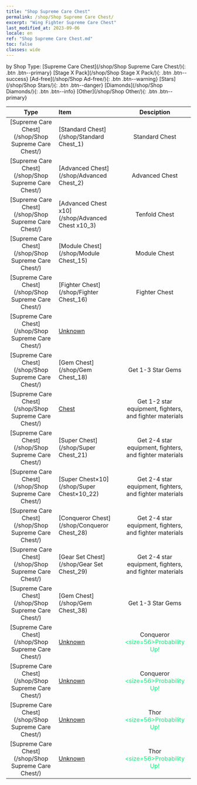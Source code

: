 ```yaml
---
title: "Shop Supreme Care Chest"
permalink: /shop/Shop Supreme Care Chest/
excerpt: "Wing Fighter Supreme Care Chest"
last_modified_at: 2023-09-06
locale: en
ref: "Shop Supreme Care Chest.md"
toc: false
classes: wide
---
```


  by Shop Type:  [Supreme Care Chest](/shop/Shop Supreme Care Chest/){: .btn .btn--primary}   [Stage X Pack](/shop/Shop Stage X Pack/){: .btn .btn--success}   [Ad-free](/shop/Shop Ad-free/){: .btn .btn--warning}   [Stars](/shop/Shop Stars/){: .btn .btn--danger}   [Diamonds](/shop/Shop Diamonds/){: .btn .btn--info}   [Other](/shop/Shop Other/){: .btn .btn--primary} 

  |    Type   |   Item   | Desciption |
  |:---------:|:---------|:----------:|
 [Supreme Care Chest](/shop/Shop Supreme Care Chest/) |[Standard Chest](/shop/Standard Chest_1) | Standard Chest | 
 [Supreme Care Chest](/shop/Shop Supreme Care Chest/) |[Advanced Chest](/shop/Advanced Chest_2) | Advanced Chest | 
 [Supreme Care Chest](/shop/Shop Supreme Care Chest/) |[Advanced Chest x10](/shop/Advanced Chest x10_3) | Tenfold Chest | 
 [Supreme Care Chest](/shop/Shop Supreme Care Chest/) |[Module Chest](/shop/Module Chest_15) | Module Chest | 
 [Supreme Care Chest](/shop/Shop Supreme Care Chest/) |[Fighter Chest](/shop/Fighter Chest_16) | Fighter Chest | 
 [Supreme Care Chest](/shop/Shop Supreme Care Chest/) |[Unknown](/shop/Unknown_17) |  | 
 [Supreme Care Chest](/shop/Shop Supreme Care Chest/) |[Gem Chest](/shop/Gem Chest_18) | Get 1-3 Star Gems | 
 [Supreme Care Chest](/shop/Shop Supreme Care Chest/) |[Chest](/shop/Chest_20) | Get 1-2 star equipment, fighters, and fighter materials | 
 [Supreme Care Chest](/shop/Shop Supreme Care Chest/) |[Super Chest](/shop/Super Chest_21) | Get 2-4 star equipment, fighters, and fighter materials | 
 [Supreme Care Chest](/shop/Shop Supreme Care Chest/) |[Super Chest×10](/shop/Super Chest×10_22) | Get 2-4 star equipment, fighters, and fighter materials | 
 [Supreme Care Chest](/shop/Shop Supreme Care Chest/) |[Conqueror Chest](/shop/Conqueror Chest_28) | Get 2-4 star equipment, fighters, and fighter materials | 
 [Supreme Care Chest](/shop/Shop Supreme Care Chest/) |[Gear Set Chest](/shop/Gear Set Chest_29) | Get 2-4 star equipment, fighters, and fighter materials | 
 [Supreme Care Chest](/shop/Shop Supreme Care Chest/) |[Gem Chest](/shop/Gem Chest_38) | Get 1-3 Star Gems | 
 [Supreme Care Chest](/shop/Shop Supreme Care Chest/) |[Unknown](/shop/Unknown_40) | Conqueror <span style="color: #00f375"><size=56>Probability Up!</size></span><br/><span style="color: #000000;"></span> | 
 [Supreme Care Chest](/shop/Shop Supreme Care Chest/) |[Unknown](/shop/Unknown_41) | Conqueror <span style="color: #00f375"><size=56>Probability Up!</size></span><br/><span style="color: #000000;"></span> | 
 [Supreme Care Chest](/shop/Shop Supreme Care Chest/) |[Unknown](/shop/Unknown_42) | Thor <span style="color: #00f375"><size=56>Probability Up!</size></span><br/><span style="color: #000000;"></span> | 
 [Supreme Care Chest](/shop/Shop Supreme Care Chest/) |[Unknown](/shop/Unknown_43) | Thor <span style="color: #00f375"><size=56>Probability Up!</size></span><br/><span style="color: #000000;"></span> | 
